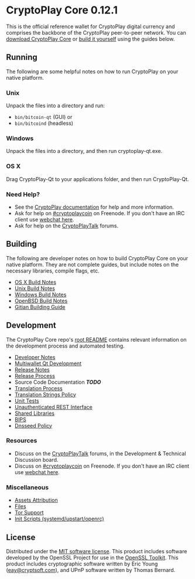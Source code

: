 CryptoPlay Core 0.12.1
=====================

This is the official reference wallet for CryptoPlay digital currency and comprises the backbone of the CryptoPlay peer-to-peer network. You can [download CryptoPlay Core](https://www.cryptoplay.org/downloads/) or [build it yourself](#building) using the guides below.

Running
---------------------
The following are some helpful notes on how to run CryptoPlay on your native platform.

### Unix

Unpack the files into a directory and run:

- `bin/bitcoin-qt` (GUI) or
- `bin/bitcoind` (headless)

### Windows

Unpack the files into a directory, and then run cryptoplay-qt.exe.

### OS X

Drag CryptoPlay-Qt to your applications folder, and then run CryptoPlay-Qt.

### Need Help?

* See the [CryptoPlay documentation](https://cryptoplaycoin.atlassian.net/wiki/display/DOC)
for help and more information.
* Ask for help on [#cryptoplaycoin](http://webchat.freenode.net?channels=cryptoplaycoin) on Freenode. If you don't have an IRC client use [webchat here](http://webchat.freenode.net?channels=cryptoplaycoin).
* Ask for help on the [CryptoPlayTalk](https://cryptoplaytalk.org/) forums.

Building
---------------------
The following are developer notes on how to build CryptoPlay Core on your native platform. They are not complete guides, but include notes on the necessary libraries, compile flags, etc.

- [OS X Build Notes](build-osx.md)
- [Unix Build Notes](build-unix.md)
- [Windows Build Notes](build-windows.md)
- [OpenBSD Build Notes](build-openbsd.md)
- [Gitian Building Guide](gitian-building.md)

Development
---------------------
The CryptoPlay Core repo's [root README](/README.md) contains relevant information on the development process and automated testing.

- [Developer Notes](developer-notes.md)
- [Multiwallet Qt Development](multiwallet-qt.md)
- [Release Notes](release-notes.md)
- [Release Process](release-process.md)
- Source Code Documentation ***TODO***
- [Translation Process](translation_process.md)
- [Translation Strings Policy](translation_strings_policy.md)
- [Unit Tests](unit-tests.md)
- [Unauthenticated REST Interface](REST-interface.md)
- [Shared Libraries](shared-libraries.md)
- [BIPS](bips.md)
- [Dnsseed Policy](dnsseed-policy.md)

### Resources
* Discuss on the [CryptoPlayTalk](https://cryptoplaytalk.org/) forums, in the Development & Technical Discussion board.
* Discuss on [#cryptoplaycoin](http://webchat.freenode.net/?channels=cryptoplaycoin) on Freenode. If you don't have an IRC client use [webchat here](http://webchat.freenode.net/?channels=cryptoplaycoin).

### Miscellaneous
- [Assets Attribution](assets-attribution.md)
- [Files](files.md)
- [Tor Support](tor.md)
- [Init Scripts (systemd/upstart/openrc)](init.md)

License
---------------------
Distributed under the [MIT software license](http://www.opensource.org/licenses/mit-license.php).
This product includes software developed by the OpenSSL Project for use in the [OpenSSL Toolkit](https://www.openssl.org/). This product includes
cryptographic software written by Eric Young ([eay@cryptsoft.com](mailto:eay@cryptsoft.com)), and UPnP software written by Thomas Bernard.
